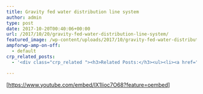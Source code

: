 ```yaml
---
title: Gravity fed water distribution line system
author: admin
type: post
date: 2017-10-20T00:40:06+00:00
url: /2017/10/20/gravity-fed-water-distribution-line-system/
featured_image: /wp-content/uploads/2017/10/gravity-fed-water-distribution-line-system.jpg
ampforwp-amp-on-off:
  - default
crp_related_posts:
  - '<div class="crp_related "><h3>Related Posts:</h3><ul><li><a href="https://scdhub.org/2017/12/25/wastewater-treatment-and-biosolids-management/"    ><img src="https://scdhub.org/wp-content/uploads/2017/12/wastewater-treatment-and-biosoli-150x150.jpg" alt="Wastewater treatment and Biosolids management" title="Wastewater treatment and Biosolids management" width="150" height="150" class="crp_thumb crp_featured" /><span class="crp_title">Wastewater treatment and Biosolids management</span></a></li><li><a href="https://scdhub.org/2017/10/14/how-things-work-how-do-water-springs-work/"    ><img src="https://scdhub.org/wp-content/uploads/2017/10/how-things-work-how-do-water-springs-work-150x150.jpg" alt="Water Springs" title="Water Springs" width="150" height="150" class="crp_thumb crp_featured" /><span class="crp_title">Water Springs</span></a></li><li><a href="https://scdhub.org/2017/06/02/fumble-bumble-a-do-able-native-bee-survival-plan-for-cities/"    ><img src="https://scdhub.org/wp-content/uploads/2017/06/Screen-Shot-2017-07-19-at-5.42.53-PM-150x150.png" alt="Our Bees, Our Food, Our World" title="Our Bees, Our Food, Our World" width="150" height="150" class="crp_thumb crp_featured" /><span class="crp_title">Our Bees, Our Food, Our World</span></a></li><li><a href="https://scdhub.org/2017/10/14/my-gravity-fed-spring-water-system/"    ><img src="https://scdhub.org/wp-content/uploads/2017/10/my-gravity-fed-spring-water-system-150x150.jpg" alt="Gravity Fed Spring Water System" title="Gravity Fed Spring Water System" width="150" height="150" class="crp_thumb crp_featured" /><span class="crp_title">Gravity Fed Spring Water System</span></a></li><li><a href="https://scdhub.org/2017/12/29/gravity-fed-remote-storage-and-distribution-system/"    ><img src="https://scdhub.org/wp-content/uploads/2017/12/gravity-fed-remote-storage-and-d-150x150.jpg" alt="gravity fed remote storage and distribution system" title="gravity fed remote storage and distribution system" width="150" height="150" class="crp_thumb crp_featured" /><span class="crp_title">gravity fed remote storage and distribution system</span></a></li><li><a href="https://scdhub.org/2017/12/10/water-chlorine-maintenance-program/"    ><img src="https://scdhub.org/wp-content/uploads/2017/12/water-chlorine-maintenance-progr-150x150.jpg" alt="Water Chlorine Maintenance Program" title="Water Chlorine Maintenance Program" width="150" height="150" class="crp_thumb crp_featured" /><span class="crp_title">Water Chlorine Maintenance Program</span></a></li></ul><div class="crp_clear"></div></div>'

---
```

[https://www.youtube.com/embed/lX1Iioc7O68?feature=oembed]